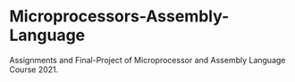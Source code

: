# Microprocessors-Assembly-Language
Assignments and Final-Project of Microprocessor and Assembly Language Course 2021.
